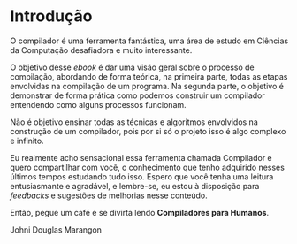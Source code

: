 Introdução
======

O compilador é uma ferramenta fantástica, uma área de estudo em Ciências da Computação desafiadora e muito interessante.

O objetivo desse *ebook* é dar uma visão geral sobre o processo de compilação, abordando de forma teórica, na primeira parte, todas as etapas envolvidas na compilação de um programa. Na segunda parte, o objetivo é demonstrar de forma prática como podemos construir um compilador entendendo como alguns processos funcionam. 

Não é objetivo ensinar todas as técnicas e algoritmos envolvidos na construção de um compilador, pois por si só o projeto isso é algo complexo e infinito.

Eu realmente acho sensacional essa ferramenta chamada Compilador e quero compartilhar com você, o conhecimento que tenho adquirido nesses últimos tempos estudando tudo isso. Espero que você tenha uma leitura entusiasmante e agradável, e lembre-se, eu estou à disposição para *feedbacks* e sugestões de melhorias nesse conteúdo.

Então, pegue um café e se divirta lendo **Compiladores para Humanos**.

Johni Douglas Marangon
